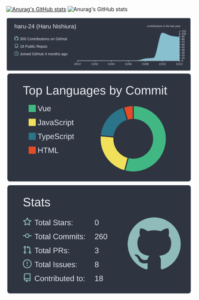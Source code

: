 [![Anurag's GitHub stats](https://github-readme-stats.vercel.app/apiharu-24anuraghazra)](https://github.com/anuraghazra/github-readme-stats)
![Anurag's GitHub stats](https://github-readme-stats.vercel.app/apiharu-24anuraghazra&hide=contribs,prs)

[![](https://raw.githubusercontent.com/haru-24/haru-24/main/profile-summary-card-output/nord_dark/0-profile-details.svg)](https://github.com/vn7n24fzkq/github-profile-summary-cards)
 [![](https://raw.githubusercontent.com/haru-24/haru-24/main/profile-summary-card-output/nord_dark/2-most-commit-language.svg)](https://github.com/vn7n24fzkq/github-profile-summary-cards)
[![](https://raw.githubusercontent.com/haru-24/haru-24/main/profile-summary-card-output/nord_dark/3-stats.svg)](https://github.com/vn7n24fzkq/github-profile-summary-cards) 


